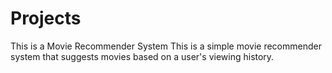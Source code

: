 # Projects
This is a Movie Recommender System
This is a simple movie recommender system that suggests movies based on a user's viewing history.
